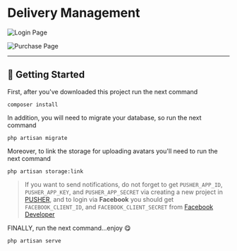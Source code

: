 # Delivery Management

![Login Page](https://user-images.githubusercontent.com/48416569/180636827-9985a1c6-7048-4851-aa4e-3a5710743be4.png "Login Page")

![Purchase Page](https://user-images.githubusercontent.com/48416569/131342128-79e5b127-e533-4efc-9170-adaff9d1c318.png "Purchase Page")

- - -

## 🚀 Getting Started

First, after you've downloaded this project run the next command

```SHELL
composer install
```

In addition, you will need to migrate your database, so run the next command

```SHELL
php artisan migrate
```

Moreover, to link the storage for uploading avatars you'll need to run the next command

```SHELL
php artisan storage:link
```

> If you want to send notifications, do not forget to get `PUSHER_APP_ID`, `PUSHER_APP_KEY`, and `PUSHER_APP_SECRET` via creating a new project in [PUSHER](https://pusher.com/), and to login via **Facebook** you should get `FACEBOOK_CLIENT_ID`, and `FACEBOOK_CLIENT_SECRET` from [Facebook Developer](https://developers.facebook.com/)

FINALLY, run the next command...enjoy 😋

```SHELL
php artisan serve
```
